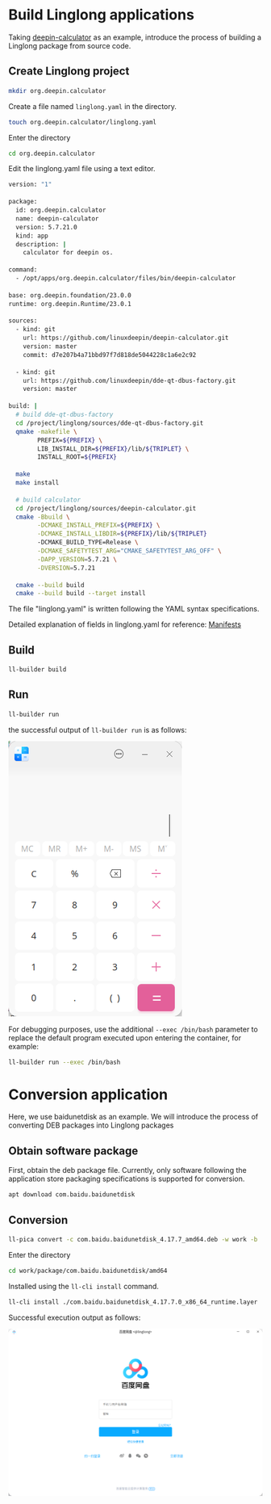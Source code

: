 <!--
SPDX-FileCopyrightText: 2024 UnionTech Software Technology Co., Ltd.

SPDX-License-Identifier: LGPL-3.0-or-later
-->

# Build Linglong applications

Taking [deepin-calculator](https://github.com/linuxdeepin/deepin-calculator.git) as an example, introduce the process of building a Linglong package from source code.

## Create Linglong project

```bash
mkdir org.deepin.calculator
```

Create a file named `linglong.yaml` in the directory.

```bash
touch org.deepin.calculator/linglong.yaml
```

Enter the directory

```bash
cd org.deepin.calculator
```

Edit the linglong.yaml file using a text editor.

```bash
version: "1"

package:
  id: org.deepin.calculator
  name: deepin-calculator
  version: 5.7.21.0
  kind: app
  description: |
    calculator for deepin os.

command:
  - /opt/apps/org.deepin.calculator/files/bin/deepin-calculator

base: org.deepin.foundation/23.0.0
runtime: org.deepin.Runtime/23.0.1

sources:
  - kind: git
    url: https://github.com/linuxdeepin/deepin-calculator.git
    version: master
    commit: d7e207b4a71bbd97f7d818de5044228c1a6e2c92

  - kind: git
    url: https://github.com/linuxdeepin/dde-qt-dbus-factory.git
    version: master

build: |
  # build dde-qt-dbus-factory
  cd /project/linglong/sources/dde-qt-dbus-factory.git
  qmake -makefile \
        PREFIX=${PREFIX} \
        LIB_INSTALL_DIR=${PREFIX}/lib/${TRIPLET} \
        INSTALL_ROOT=${PREFIX}

  make
  make install

  # build calculator
  cd /project/linglong/sources/deepin-calculator.git
  cmake -Bbuild \
        -DCMAKE_INSTALL_PREFIX=${PREFIX} \
        -DCMAKE_INSTALL_LIBDIR=${PREFIX}/lib/${TRIPLET}
        -DCMAKE_BUILD_TYPE=Release \
        -DCMAKE_SAFETYTEST_ARG="CMAKE_SAFETYTEST_ARG_OFF" \
        -DAPP_VERSION=5.7.21 \
        -DVERSION=5.7.21

  cmake --build build
  cmake --build build --target install
```

The file "linglong.yaml" is written following the YAML syntax specifications.

Detailed explanation of fields in linglong.yaml for reference: [Manifests](../ll-builder/manifests.md)

## Build

```bash
ll-builder build
```

## Run

```bash
ll-builder run
```

the successful output of `ll-builder run` is as follows:

![org.deepin.calculator.png](./images/org.deepin.calculator.png)

For debugging purposes, use the additional `--exec /bin/bash` parameter to replace the default program executed upon entering the container, for example:

```bash
ll-builder run --exec /bin/bash
```

# Conversion application

Here, we use  baidunetdisk as an example. We will introduce the process of converting DEB packages into Linglong packages

## Obtain software package

First, obtain the deb package file.
Currently, only software following the application store packaging
specifications is supported for conversion.

```bash
apt download com.baidu.baidunetdisk
```

## Conversion

```bash
ll-pica convert -c com.baidu.baidunetdisk_4.17.7_amd64.deb -w work -b
```

Enter the directory

```bash
cd work/package/com.baidu.baidunetdisk/amd64
```

Installed using the `ll-cli install` command.

```bash
ll-cli install ./com.baidu.baidunetdisk_4.17.7.0_x86_64_runtime.layer
```

Successful execution output as follows:

![img](images/com.baidu.baidunetdisk.png)
